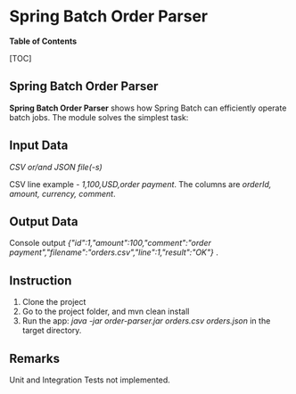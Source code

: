 # Spring Batch Order Parser
**Table of Contents**

[TOC]

## Spring Batch Order Parser
**Spring Batch Order Parser** shows how  Spring Batch can efficiently operate batch jobs.
The module solves the simplest task:

## Input Data
*CSV or/and JSON file(-s)*

CSV line example - *1,100,USD,order payment*.
The columns are *orderId, amount, currency, comment*.

## Output Data
Console output *{"id":1,"amount":100,"comment":"order payment","filename":"orders.csv","line":1,"result":"OK"}* .

## Instruction
1) Clone the project
2) Go to the project folder, and mvn clean install
3) Run the app:
*java -jar order-parser.jar orders.csv orders.json* 
in the target directory.

## Remarks
Unit and Integration Tests not implemented.
